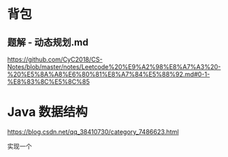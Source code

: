 # 背包

## **题解 - 动态规划.md**

https://github.com/CyC2018/CS-Notes/blob/master/notes/Leetcode%20%E9%A2%98%E8%A7%A3%20-%20%E5%8A%A8%E6%80%81%E8%A7%84%E5%88%92.md#0-1-%E8%83%8C%E5%8C%85



# Java 数据结构

https://blog.csdn.net/qq_38410730/category_7486623.html


实现一个